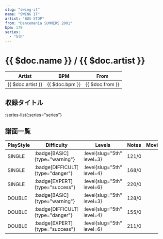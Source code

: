 ```yaml
---
slug: "swing-it"
name: "SWING IT"
artist: "BUS STOP"
from: "Dancemania SUMMERS 2001"
bpm: 178
series:
  - "5th"
---
```


# {{ $doc.name }} / {{ $doc.artist }}

|Artist|BPM|From|
|------|---|----|
|{{ $doc.artist }}|{{ $doc.bpm }}|{{ $doc.from }}|

## 収録タイトル

:series-list{:series="series"}

## 譜面一覧

|PlayStyle|Difficulty|Levels|Notes|Movie|
|---------|----------|------|-----|-----|
|SINGLE| :badge[BASIC]{type="warning"}|<div class="field is-grouped is-grouped-multiline"> :level{slug="5th" level=3}</div>|121/0||
|SINGLE| :badge[DIFFICULT]{type="danger"}|<div class="field is-grouped is-grouped-multiline"> :level{slug="5th" level=4}</div>|168/0||
|SINGLE| :badge[EXPERT]{type="success"}|<div class="field is-grouped is-grouped-multiline"> :level{slug="5th" level=6}</div>|220/0||
|DOUBLE| :badge[BASIC]{type="warning"}|<div class="field is-grouped is-grouped-multiline"> :level{slug="5th" level=3}</div>|128/0||
|DOUBLE| :badge[DIFFICULT]{type="danger"}|<div class="field is-grouped is-grouped-multiline"> :level{slug="5th" level=4}</div>|155/0||
|DOUBLE| :badge[EXPERT]{type="success"}|<div class="field is-grouped is-grouped-multiline"> :level{slug="5th" level=6}</div>|211/0||
